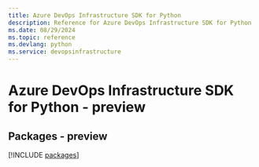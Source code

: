 ```yaml
---
title: Azure DevOps Infrastructure SDK for Python
description: Reference for Azure DevOps Infrastructure SDK for Python
ms.date: 08/29/2024
ms.topic: reference
ms.devlang: python
ms.service: devopsinfrastructure
---
```

# Azure DevOps Infrastructure SDK for Python - preview
## Packages - preview
[!INCLUDE [packages](devops-infrastructure-index.md)]
